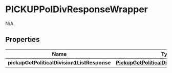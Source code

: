 

# PICKUPPolDivResponseWrapper

N/A  

## Properties

| Name | Type | Description | Notes |
|------------ | ------------- | ------------- | -------------|
|**pickupGetPoliticalDivision1ListResponse** | [**PickupGetPoliticalDivision1ListResponse**](PickupGetPoliticalDivision1ListResponse.md) |  |  |



